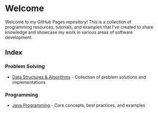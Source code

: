 # Welcome

Welcome to my GitHub Pages repository! This is a collection of programming resources, tutorials, and examples that I've created to share knowledge and showcase my work in various areas of software development.

## Index

### Problem Solving
- [Data Structures & Algorithms](https://sandeep-tukaram.github.io/algods) - Collection of problem solutions and implementations

### Programming
- [Java Programming](https://sandeep-tukaram.github.io/java) - Core concepts, best practices, and examples
